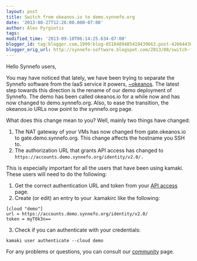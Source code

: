 ```yaml
---
layout: post
title: Switch from okeanos.io to demo.synnefo.org
date: '2013-08-27T12:26:00.000-07:00'
author: Alex Pyrgiotis
tags: 
modified_time: '2013-09-10T06:14:25.634-07:00'
blogger_id: tag:blogger.com,1999:blog-8518489485419439663.post-4266443073331643355
blogger_orig_url: http://synnefo-software.blogspot.com/2013/08/switch-from-okeanosio-to-demosynnefoorg.html
---
```



Hello Synnefo users,

You may have noticed that lately, we have been trying to separate the Synnefo software from the IaaS service it powers, [~okeanos](https://okeanos.grnet.gr/). The latest step towards this direction is the rename of our demo deployment of Synnefo. The demo has been called okeanos.io for a while now and has now changed to demo.synnefo.org. <!--break-->Also, to ease the transition, the okeanos.io URLs now point to the synnefo.org page.

What does this change mean to you? Well, mainly two things have changed:

1.   The NAT gateway of your VMs has now changed from gate.okeanos.io to gate.demo.synnefo.org. This change affects the hostname you SSH to.  
2.   The authorization URL that grants API access has changed to `https://accounts.demo.synnefo.org/identity/v2.0/.` 

This is especially important for all the users that have been using kamaki. These users will need to do the following:

1.   Get the correct authentication URL and token from your [API access](https://accounts.demo.synnefo.org/ui/api_access) page.  
2.   Create (or edit) an entry to your .kamakirc like the following:


`[cloud "demo"]`    
`url = https://accounts.demo.synnefo.org/identity/v2.0/`    
`token = myT0k3n==`

3) Check if you can authenticate with your credentials:

`kamaki user authenticate --cloud demo`  

For any problems or questions, you can consult our [community](http://www.synnefo.org/community) page.